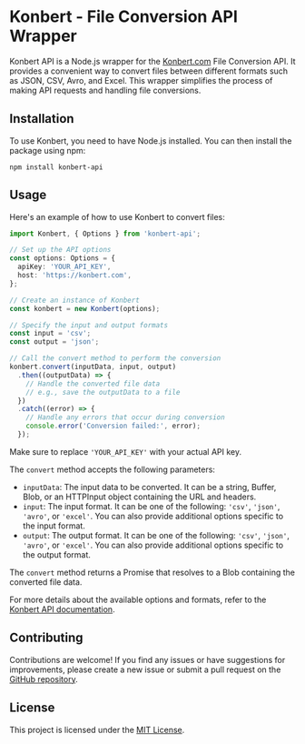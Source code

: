 # Konbert - File Conversion API Wrapper

Konbert API is a Node.js wrapper for the [Konbert.com](https://konbert.com) File Conversion API. It provides a convenient way to convert files between different formats such as JSON, CSV, Avro, and Excel. This wrapper simplifies the process of making API requests and handling file conversions.

## Installation

To use Konbert, you need to have Node.js installed. You can then install the package using npm:

```shell
npm install konbert-api
```

## Usage

Here's an example of how to use Konbert to convert files:

```typescript
import Konbert, { Options } from 'konbert-api';

// Set up the API options
const options: Options = {
  apiKey: 'YOUR_API_KEY',
  host: 'https://konbert.com',
};

// Create an instance of Konbert
const konbert = new Konbert(options);

// Specify the input and output formats
const input = 'csv';
const output = 'json';

// Call the convert method to perform the conversion
konbert.convert(inputData, input, output)
  .then((outputData) => {
    // Handle the converted file data
    // e.g., save the outputData to a file
  })
  .catch((error) => {
    // Handle any errors that occur during conversion
    console.error('Conversion failed:', error);
  });
```

Make sure to replace `'YOUR_API_KEY'` with your actual API key.

The `convert` method accepts the following parameters:

- `inputData`: The input data to be converted. It can be a string, Buffer, Blob, or an HTTPInput object containing the URL and headers.
- `input`: The input format. It can be one of the following: `'csv'`, `'json'`, `'avro'`, or `'excel'`. You can also provide additional options specific to the input format.
- `output`: The output format. It can be one of the following: `'csv'`, `'json'`, `'avro'`, or `'excel'`. You can also provide additional options specific to the output format.

The `convert` method returns a Promise that resolves to a Blob containing the converted file data.

For more details about the available options and formats, refer to the [Konbert API documentation](https://konbert.com/docs).

## Contributing

Contributions are welcome! If you find any issues or have suggestions for improvements, please create a new issue or submit a pull request on the [GitHub repository](https://github.com/your/repository).

## License

This project is licensed under the [MIT License](LICENSE).
